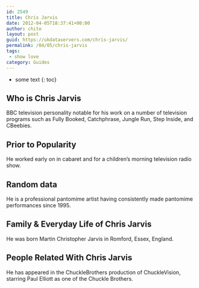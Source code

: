 ```yaml
---
id: 2549
title: Chris Jarvis
date: 2012-04-05T18:37:41+00:00
author: chito
layout: post
guid: https://ukdataservers.com/chris-jarvis/
permalink: /04/05/chris-jarvis
tags:
 - show love
category: Guides
---
```


* some text
{: toc}


## Who is  Chris Jarvis
                  
                  
                  
BBC television personality notable for his work on a number of television programs such as Fully Booked, Catchphrase, Jungle Run, Step Inside, and CBeebies.
                  
                
                
                
## Prior to Popularity 
                  
                  
                  
He worked early on in cabaret and for a children&#8217;s morning television radio show.
                  
                
                
                
## Random data 
                  
                  
                  
He is a professional pantomime artist having consistently made pantomime performances since 1995.
                  
                
                
                
## Family & Everyday Life of Chris Jarvis
                  
                  
                  
He was born Martin Christopher Jarvis in Romford, Essex, England.
                  
                
                
                
## People Related With  Chris Jarvis
                  
                  
                  
He has appeared in the ChuckleBrothers production of ChuckleVision, starring Paul Elliott as one of the Chuckle Brothers.
                  
                
              
            
          
          
          
    
    
  
